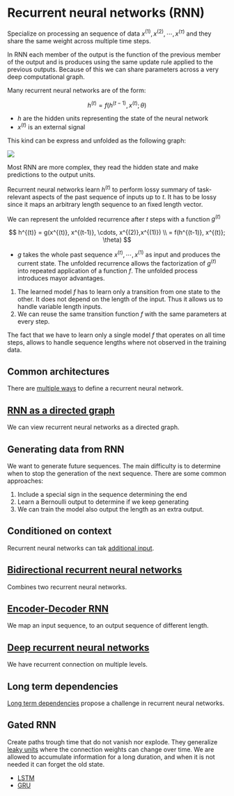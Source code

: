 # Recurrent neural networks (RNN)

Specialize on processing an sequence of data $x^{(1)}, x^{(2)}, \cdots, x^{(\tau)}$ and they share the same weight across multiple time steps.

In RNN each member of the output is the function of the previous member of the output and is produces using the same update rule applied to the previous outputs. Because of this we can share parameters across a very deep computational graph.

Many recurrent neural networks are of the form:

$$
h^{(t)} = f(h^{(t-1)}, x^{(t)}; \theta)
$$
* $h$ are the hidden units representing the state of the neural network
* $x^{(t)}$ is an external signal

This kind can be express and unfolded as the following graph:

![](../.images/machine_learning/recurrent_hidden_state_unfolded.png)

Most RNN are more complex, they read the hidden state and make predictions to the output units.

Recurrent neural networks learn $h^{(t)}$ to perform lossy summary of task-relevant aspects of the past sequence of inputs up to $t$. It has to be lossy since it maps an arbitrary length sequence to an fixed length vector.

We can represent the unfolded recurrence after $t$ steps with a function $g^{(t)}$

$$
h^{(t)} = g(x^{(t)}, x^{(t-1)}, \cdots, x^{(2)},x^{(1)}) \\
= f(h^{(t-1)}, x^{(t)}; \theta)
$$

* $g$ takes the whole past sequence $x^{(t)}, \cdots, x^{(1)}$ as input and produces the current state. The unfolded recurrence allows the factorization of $g^{(t)}$ into repeated application of a function $f$. The unfolded process introduces mayor advantages.

1. The learned model $f$ has to learn only a transition from one state to the other. It does not depend on the length of the input. Thus it allows us to handle variable length inputs.
2. We can reuse the same transition function $f$ with the same parameters at every step.

The fact that we have to learn only a single model $f$ that operates on all time steps, allows to handle sequence lengths where not observed in the training data.

## Common architectures

There are [multiple ways](common_recurrent_nn_architectures.md) to define a recurrent neural network.

## [RNN as a directed graph](rnn_as_a_directed_graph.md)
We can view recurrent neural networks as a directed graph.


## Generating data from RNN
We want to generate future sequences. The main difficulty is to determine when to stop the generation of the next sequence. There are some common approaches:

1. Include a special sign in the sequence determining the end
2. Learn a Bernoulli output to determine if we keep generating
3. We can train the model also output the length as an extra output.

## Conditioned on context
Recurrent neural networks can tak [additional input](rnn_conditioned_on_context.md).

## [Bidirectional recurrent neural networks](bidirectional_rnn.md)
Combines two recurrent neural networks.

## [Encoder-Decoder RNN](encoder_decoder_recurrent_neural_networks.md)

We map an input sequence, to an output sequence of different length.

## [Deep recurrent neural networks](deep_recurrent_nn.md)
We have recurrent connection on multiple levels.

## Long term dependencies
[Long term dependencies](long_term_dependencies_in_rnn.md) propose a challenge in recurrent neural networks.

## Gated RNN
Create paths trough time that do not vanish nor explode. They generalize [leaky units](leaky_units.md) where the connection weights can change over time. We are allowed to accumulate information for a long duration, and when it is not needed it can forget the old state.

* [LSTM](long_short_term_memory_rnn.md)
* [GRU](gated_recurrent_units.md)